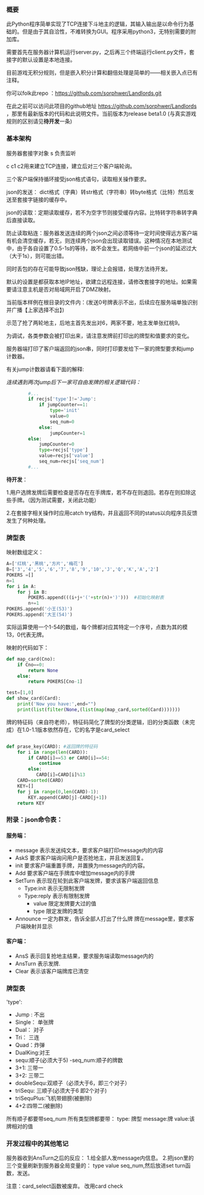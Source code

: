 ### 概要

此Python程序简单实现了TCP连接下斗地主的逻辑，其输入输出是以命令行为基础的。但是由于其自洽性，不难转换为GUI。程序采用python3，无特别需要的附加库。

需要首先在服务器计算机运行server.py，之后再三个终端运行client.py文件，套接字的默认设置是本地连接。

目前游戏无积分规则，但是嵌入积分计算和翻倍处理是简单的——相关嵌入点已有注释。

你可以folk此repo ：https://github.com/sorphwer/Landlords.git

在此之前可以访问此项目的github地址 https://github.com/sorphwer/Landlords ，那里有最新版本的代码和此说明文件。当前版本为release beta1.0 (与真实游戏规则的区别请见**待开发**一条)

### 基本架构

服务器套接字对象 s 负责监听

c c1 c2用来建立TCP连接，建立后对三个客户端轮询。

三个客户端保持循环接受json格式语句，读取相关操作要求。

json的发送： dict格式（字典）转str格式（字符串）转byte格式（比特）然后发送至套接字链接的缓存中。

json的读取：定期读取缓存，若不为空字节则接受缓存内容。比特转字符串转字典后直接读取。

防止读取粘连：服务器发送连续的两个json之间必须等待一定时间使得远方客户端有机会清空缓存，若无，则连续两个json会出现读取错误。这种情况在本地测试中，由于各自设置了0.5-1s的等待，故不会发生。若网络中前一个json的延迟过大（大于1s），则可能出错。

同时丢包的存在可能导致json残缺，理论上会报错，处理方法待开发。

默认的设置是都获取本地IP地址，欲建立远程连接，请修改套接字的地址。如果需要请注意主机是否对局域网开启了DMZ映射。

当前版本样例在根目录的文件内：(发送0号牌表示不出，后续应在服务端单独识别并广播【上家选择不出】)

示范了抢了两轮地主，后地主首先发出对6，两家不要，地主发单张红桃9。

为调试，各类参数会被打印出来，请注意发牌前打印出的牌型和值要求的变化。

服务器端打印了客户端返回的json串，同时打印要发给下一家的牌型要求和jump计数器。

有关jump计数器请看下面的解释:

*连续遇到两次jump后下一家可自由发牌的相关逻辑代码：*

```python
        #... 
        if recjs['type']!='Jump':
            if jumpCounter==1:
                type='init'
                value=0
                seq_num=0
            else:
                jumpCounter=1
        else:
            jumpCounter=0
            type=recjs['type']
            value=recjs['value']
            seq_num=recjs['seq_num']
        #...
```

**待开发**：

1.用户选牌发牌后需要检查是否存在在手牌库，若不存在则退回。若存在则扣除这些手牌。（因为测试需要，关闭此功能）

2.在套接字相关操作时应用catch  try结构，并且返回不同的status以向程序员反馈发生了何种处理。



### 牌型表

映射数组定义：

```python
A=['红桃','黑桃','方片','梅花']
B=['3','4','5','6','7','8','9','10','J','Q','K','A','2']
POKERS =[]
n=1
for i in A:
    for j in B:
        POKERS.append(((i+j+'('+str(n)+')')))  #初始化映射表
        n+=1
POKERS.append('小王(53)')
POKERS.append('大王(54)')
```

实际运算使用一个1-54的数组，每个牌都对应其特定一个序号，点数为其的模13，0代表无牌。

映射的代码如下：

```python
def map_card(Cno):
    if Cno==0:
        return None
    else:
        return POKERS[Cno-1]

test=[1,0]
def show_card(Card):
    print('Now you have:',end="")
    print(list(filter(None,(list(map(map_card,sorted(Card)))))))
```

牌的特征码（来自符老师），特征码简化了牌型的分类逻辑，旧的分类函数（未完成）在1.0-1.1版本依然存在，它的名字是card_select

```python

def prase_key(CARD): #返回牌的特征码
    for i in range(len(CARD)):
        if CARD[i]==53 or CARD[i]==54:
            continue
        else:
           CARD[i]=CARD[i]%13
    CARD=sorted(CARD)
    KEY=[]
    for j in range(0,len(CARD)-1):
        KEY.append(CARD[j]-CARD[j+1])
    return KEY
```



### 附录：json命令表：

#### 服务端：
- message 
  表示发送纯文本，要求客户端打印message内的内容
- AskS
  要求客户端询问用户是否抢地主，并且发送回复。
- init
  要求客户端重置手牌，并置换为message内的内容。
- Add
  要求客户端在手牌库中增加message内的手牌
- SetTurn
  表示现在轮到此客户端发牌，要求该客户端返回信息
  - Type:init 表示无限制发牌
  - Type:reply 表示有限制发牌
    - value  限定发牌要大过的值
    - type  限定发牌的类型
- Announce
  一定为群发，告诉全部人打出了什么牌
  牌在message里，要求客户端映射并显示
#### 客户端：
- AnsS
  表示回复抢地主结果，要求服务端读取message内的
- AnsTurn
  表示发牌.
- Clear
   表示该客户端牌库已清空
### 牌型表
'type':
- Jump : 不出
- Single： 单张牌
- Dual： 对子
- Tri： 三连
- Quad：炸弹
- DualKing:对王
- sequ:顺子(必须大于5)
  -seq_num:顺子的牌数
- 3+1: 三带一
- 3+2: 三带二
- doubleSequ:双顺子（必须大于6，即三个对子）
- triSequ: 三顺子(必须大于6 即2个对子)
- triSequPlus:飞机带翅膀(被删除)
- 4+2:四带二(被删除)

所有顺子都要带seq_num
所有类型牌都要带：
type: 牌型
message:牌
value:该牌相对的值

### 开发过程中的其他笔记

服务器收到AnsTurn之后的反应：
1.给全部人发message内信息。
2.把json里的三个变量刷新到服务器全局变量的： type value seq_num,然后放进set turn函数，发送。

注意：card_select函数被废弃。
改用card check